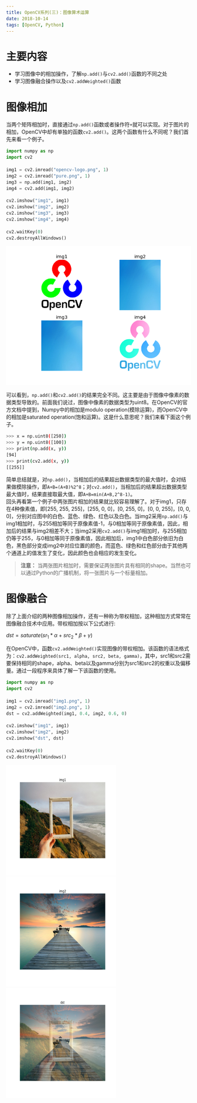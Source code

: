 ```yaml
---
title: OpenCV系列(三)：图像算术运算
date: 2018-10-14
tags: [OpenCV, Python]
---
```


# 主要内容

- 学习图像中的相加操作，了解`np.add()`与`cv2.add()`函数的不同之处
- 学习图像融合操作以及`cv2.addWeighted()`函数

<!-- more -->

# 图像相加

当两个矩阵相加时，直接通过`np.add()`函数或者操作符`+`就可以实现。对于图片的相加，OpenCV中却有单独的函数`cv2.add()`。这两个函数有什么不同呢？我们首先来看一个例子。

```Python
import numpy as np
import cv2

img1 = cv2.imread("opencv-logo.png", 1)
img2 = cv2.imread("pure.png", 1)
img3 = np.add(img1, img2)
img4 = cv2.add(img1, img2)

cv2.imshow("img1", img1)
cv2.imshow("img2", img2)
cv2.imshow("img3", img3)
cv2.imshow("img4", img4)

cv2.waitKey(0)
cv2.destroyAllWindows()
```

<img src="https://raw.githubusercontent.com/floperry/floperry.github.io/hexo/source/images/image_add.png" >

可以看到，`np.add()`和`cv2.add()`的结果完全不同。这主要是由于图像中像素的数据类型导致的。前面我们说过，图像中像素的数据类型为uint8。在OpenCV的官方文档中提到，Numpy中的相加是modulo operation(模除运算)，而OpenCV中的相加是saturated operation(饱和运算)。这是什么意思呢？我们来看下面这个例子。

```Bash
>>> x = np.uint8([250])
>>> y = np.uint8([100])
>>> print(np.add(x, y))
[94]
>>> print(cv2.add(x, y))
[[255]]
```

简单总结就是，对`np.add()`，当相加后的结果超出数据类型的最大值时，会对结果做模除操作，即`A+B=(A+B)%2^8`；对`cv2.add()`，当相加后的结果超出数据类型最大值时，结果直接取最大值，即`A+B=min(A+B,2^8-1)`。  
回头再看第一个例子中两张图片相加的结果就比较容易理解了。对于img1，只存在4种像素值，即[255, 255, 255]，[255, 0, 0]，[0, 255, 0]，[0, 0, 255]，[0, 0, 0]，分别对应图中的白色、蓝色、绿色、红色以及白色。当img2采用`np.add()`与img1相加时，与255相加等同于原像素值-1，与0相加等同于原像素值，因此，相加后的结果与img2相差不大；当img2采用`cv2.add()`与img1相加时，与255相加仍等于255，与0相加等同于原像素值，因此相加后，img1中白色部分依旧为白色，黑色部分变成img2中对应位置的颜色，而蓝色、绿色和红色部分由于其他两个通道上的值发生了变化，因此颜色也会相应的发生变化。  
> **注意：** 当两张图片相加时，需要保证两张图片具有相同的shape。当然也可以通过Python的广播机制，将一张图片与一个标量相加。

# 图像融合

除了上面介绍的两种图像相加操作，还有一种称为带权相加，这种相加方式常常在图像融合技术中应用。带权相加按以下公式进行: 

$dst=saturate(sr_1*\alpha+src_2*\beta + \gamma)$  

在OpenCV中，函数`cv2.addWeighted()`实现图像的带权相加。该函数的语法格式为：`cv2.addWeighted(src1, alpha, src2, beta, gamma)`，其中，src1和src2需要保持相同的shape，alpha、beta以及gamma分别为src1和src2的权重以及偏移量。通过一段程序来具体了解一下该函数的使用。

```Python
import numpy as np
import cv2

img1 = cv2.imread("img1.png", 1)
img2 = cv2.imread("img2.png", 1)
dst = cv2.addWeighted(img1, 0.4, img2, 0.6, 0)

cv2.imshow("img1", img1)
cv2.imshow("img2", img2)
cv2.imshow("dst", dst)

cv2.waitKey(0)
cv2.destroyAllWindows()
```

<img src="https://raw.githubusercontent.com/floperry/floperry.github.io/hexo/source/images/blending_img1.png" width = "300" height = "300" class="img-3">
<img src="https://raw.githubusercontent.com/floperry/floperry.github.io/hexo/source/images/blending_img2.png" width = "300" height = "300" class="img-3">
<img src="https://raw.githubusercontent.com/floperry/floperry.github.io/hexo/source/images/blending_dst.png" width = "300" height = "300" class="img-3">



